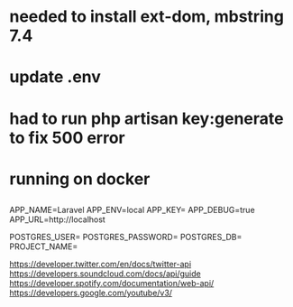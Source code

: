 # needed to install ext-dom, mbstring 7.4
# update .env 
# had to run  php artisan key:generate to fix 500 error 
# running on docker
## 
APP_NAME=Laravel
APP_ENV=local
APP_KEY=
APP_DEBUG=true
APP_URL=http://localhost

POSTGRES_USER=
POSTGRES_PASSWORD=
POSTGRES_DB=
PROJECT_NAME=

https://developer.twitter.com/en/docs/twitter-api
https://developers.soundcloud.com/docs/api/guide
https://developer.spotify.com/documentation/web-api/
https://developers.google.com/youtube/v3/
